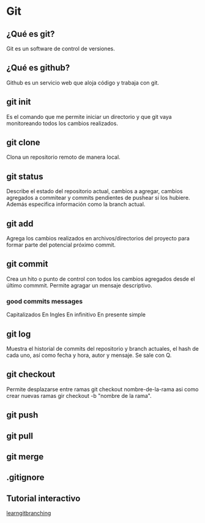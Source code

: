 # Git

## ¿Qué es git?
Git es un software de control de versiones.

## ¿Qué es github?
Github es un servicio web que aloja código y trabaja con git.

## git init
Es el comando que me permite iniciar un directorio y que git vaya monitoreando todos los cambios realizados.

## git clone
Clona un repositorio remoto de manera local.

## git status
Describe el estado del repositorio actual, cambios a agregar, cambios agregados a commitear y commits pendientes de pushear si los hubiere. Además especifica información como la branch actual.

## git add
Agrega los cambios realizados en archivos/directorios del proyecto para formar parte del potencial próximo commit. 

## git commit
Crea un hito o punto de control con todos los cambios agregados desde el último commmit. Permite agragar un mensaje descriptivo.

### good commits messages
Capitalizados
En Ingles
En infinitivo
En presente simple 

## git log
Muestra el historial de commits del repositorio y branch actuales, el hash de cada uno, así como fecha y hora, autor y mensaje. Se sale con Q.

## git checkout
Permite desplazarse entre ramas git checkout nombre-de-la-rama asi como crear nuevas ramas gir checkout -b "nombre de la rama".

## git push

## git pull

## git merge

## .gitignore

## Tutorial interactivo

[learngitbranching](https://learngitbranching.js.org/)
